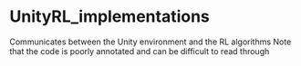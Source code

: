 # UnityRL_implementations
Communicates between the Unity environment and the RL algorithms
Note that the code is poorly annotated and can be difficult to read through
